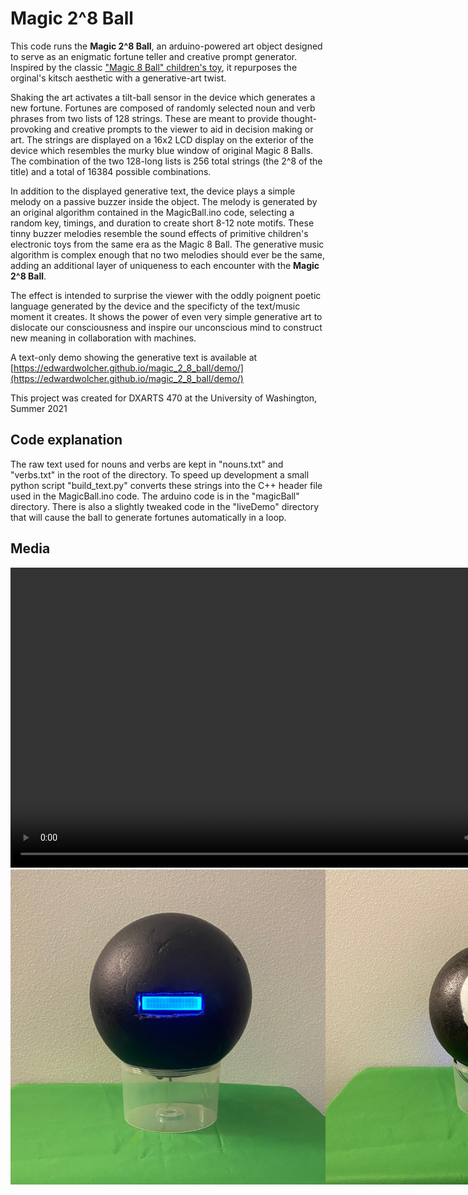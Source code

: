 # Magic 2^8 Ball

This code runs the **Magic 2^8 Ball**, an arduino-powered art object designed to serve as an enigmatic fortune teller and creative prompt generator. Inspired by the classic ["Magic 8 Ball" children's toy](https://en.wikipedia.org/wiki/Magic_8-Ball), it repurposes the orginal's kitsch aesthetic with a generative-art twist.

Shaking the art activates a tilt-ball sensor in the device which generates a new fortune. Fortunes are composed of randomly selected noun and verb phrases from two lists of 128 strings. These are meant to provide thought-provoking and creative prompts to the viewer to aid in decision making or art. The strings are displayed on a 16x2 LCD display on the exterior of the device which resembles the murky blue window of original Magic 8 Balls. The combination of the two 128-long lists is 256 total strings (the 2^8 of the title) and a total of 16384 possible combinations. 

In addition to the displayed generative text, the device plays a simple melody on a passive buzzer inside the object. The melody is generated by an original algorithm contained in the MagicBall.ino code, selecting a random key, timings, and duration to create short 8-12 note motifs. These tinny buzzer melodies resemble the sound effects of primitive children's electronic toys from the same era as the Magic 8 Ball. The generative music algorithm is complex enough that no two melodies should ever be the same, adding an additional layer of uniqueness to each encounter with the **Magic 2^8 Ball**.

The effect is intended to surprise the viewer with the oddly poignent poetic language generated by the device and the specificty of the text/music moment it creates. It shows the power of even very simple generative art to dislocate our consciousness and inspire our unconscious mind to construct new meaning in collaboration with machines. 

A text-only demo showing the generative text is available at [https://edwardwolcher.github.io/magic_2_8_ball/demo/](https://edwardwolcher.github.io/magic_2_8_ball/demo/)

This project was created for DXARTS 470 at the University of Washington, Summer 2021

## Code explanation
The raw text used for nouns and verbs are kept in "nouns.txt" and "verbs.txt" in the root of the directory.
To speed up development a small python script "build_text.py" converts these strings into the C++ header file used in the MagicBall.ino code. The arduino code is in the "magicBall" directory. There is also a slightly tweaked code in the "liveDemo" directory that will cause the ball to generate fortunes automatically in a loop.

## Media

<video width="854" height="480" controls>
<source src="media/MagicBallDemo.mp4" type="video/mp4">
</video>

<div style="display:flex">
<img src="media/frontface.jpg">
<img src="media/backface.jpg">
</div>